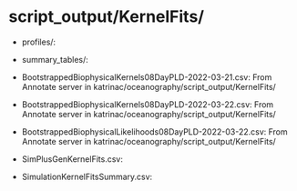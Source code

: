 # script_output/KernelFits/

* profiles/:
* summary_tables/:

* BootstrappedBiophysicalKernels08DayPLD-2022-03-21.csv: From Annotate server in katrinac/oceanography/script_output/KernelFits/
* BootstrappedBiophysicalKernels08DayPLD-2022-03-22.csv: From Annotate server in katrinac/oceanography/script_output/KernelFits/
* BootstrappedBiophysicalLikelihoods08DayPLD-2022-03-22.csv: From Annotate server in katrinac/oceanography/script_output/KernelFits/
* SimPlusGenKernelFits.csv: 
* SimulationKernelFitsSummary.csv: 

